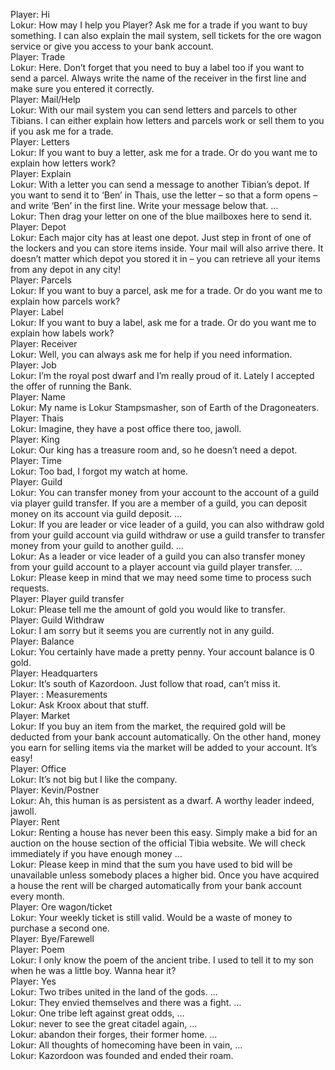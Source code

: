 Player: Hi  
Lokur: How may I help you Player? Ask me for a trade if you want to buy something. I can also explain the mail system, sell tickets for the ore wagon service or give you access to your bank account.  
Player: Trade  
Lokur: Here. Don’t forget that you need to buy a label too if you want to send a parcel. Always write the name of the receiver in the first line and make sure you entered it correctly.  
Player: Mail/Help  
Lokur: With our mail system you can send letters and parcels to other Tibians. I can either explain how letters and parcels work or sell them to you if you ask me for a trade.  
Player: Letters  
Lokur: If you want to buy a letter, ask me for a trade. Or do you want me to explain how letters work?  
Player: Explain  
Lokur: With a letter you can send a message to another Tibian’s depot. If you want to send it to ‘Ben’ in Thais, use the letter – so that a form opens – and write ‘Ben’ in the first line. Write your message below that. …  
Lokur: Then drag your letter on one of the blue mailboxes here to send it.  
Player: Depot  
Lokur: Each major city has at least one depot. Just step in front of one of the lockers and you can store items inside. Your mail will also arrive there. It doesn’t matter which depot you stored it in – you can retrieve all your items from any depot in any city!  
Player: Parcels  
Lokur: If you want to buy a parcel, ask me for a trade. Or do you want me to explain how parcels work?  
Player: Label  
Lokur: If you want to buy a label, ask me for a trade. Or do you want me to explain how labels work?  
Player: Receiver  
Lokur: Well, you can always ask me for help if you need information.  
Player: Job  
Lokur: I’m the royal post dwarf and I’m really proud of it. Lately I accepted the offer of running the Bank.  
Player: Name  
Lokur: My name is Lokur Stampsmasher, son of Earth of the Dragoneaters.  
Player: Thais  
Lokur: Imagine, they have a post office there too, jawoll.  
Player: King  
Lokur: Our king has a treasure room and, so he doesn’t need a depot.  
Player: Time  
Lokur: Too bad, I forgot my watch at home.  
Player: Guild  
Lokur: You can transfer money from your account to the account of a guild via player guild transfer. If you are a member of a guild, you can deposit money on its account via guild deposit. …  
Lokur: If you are leader or vice leader of a guild, you can also withdraw gold from your guild account via guild withdraw or use a guild transfer to transfer money from your guild to another guild. …  
Lokur: As a leader or vice leader of a guild you can also transfer money from your guild account to a player account via guild player transfer. …  
Lokur: Please keep in mind that we may need some time to process such requests.  
Player: Player guild transfer  
Lokur: Please tell me the amount of gold you would like to transfer.  
Player: Guild Withdraw  
Lokur: I am sorry but it seems you are currently not in any guild.  
Player: Balance  
Lokur: You certainly have made a pretty penny. Your account balance is 0 gold.  
Player: Headquarters  
Lokur: It’s south of Kazordoon. Just follow that road, can’t miss it.  
Player: : Measurements  
Lokur: Ask Kroox about that stuff.  
Player: Market  
Lokur: If you buy an item from the market, the required gold will be deducted from your bank account automatically. On the other hand, money you earn for selling items via the market will be added to your account. It’s easy!  
Player: Office  
Lokur: It’s not big but I like the company.  
Player: Kevin/Postner  
Lokur: Ah, this human is as persistent as a dwarf. A worthy leader indeed, jawoll.  
Player: Rent  
Lokur: Renting a house has never been this easy. Simply make a bid for an auction on the house section of the official Tibia website. We will check immediately if you have enough money …  
Lokur: Please keep in mind that the sum you have used to bid will be unavailable unless somebody places a higher bid. Once you have acquired a house the rent will be charged automatically from your bank account every month.  
Player: Ore wagon/ticket  
Lokur: Your weekly ticket is still valid. Would be a waste of money to purchase a second one.  
Player: Bye/Farewell  
Player: Poem  
Lokur: I only know the poem of the ancient tribe. I used to tell it to my son when he was a little boy. Wanna hear it?  
Player: Yes  
Lokur: Two tribes united in the land of the gods. …  
Lokur: They envied themselves and there was a fight. …  
Lokur: One tribe left against great odds, …  
Lokur: never to see the great citadel again, …  
Lokur: abandon their forges, their former home. …  
Lokur: All thoughts of homecoming have been in vain, …  
Lokur: Kazordoon was founded and ended their roam.  
